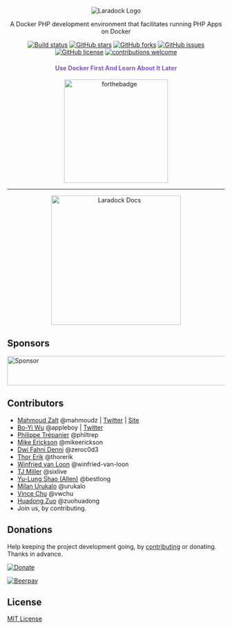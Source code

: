 <p align="center">
    <img src="https://s19.postimg.org/jblfytw9f/laradock-logo.jpg" alt="Laradock Logo"/>
</p>

<p align="center">A Docker PHP development environment that facilitates running PHP Apps on Docker</p>

<p align="center">
   <a href="https://travis-ci.org/laradock/laradock"><img src="https://travis-ci.org/laradock/laradock.svg?branch=master" alt="Build status"></a>
   <a href="https://github.com/laradock/laradock/stargazers"><img src="https://img.shields.io/github/stars/laradock/laradock.svg" alt="GitHub stars"></a>
   <a href="https://github.com/laradock/laradock/network"><img src="https://img.shields.io/github/forks/laradock/laradock.svg" alt="GitHub forks"></a>
   <a href="https://github.com/laradock/laradock/issues"><img src="https://img.shields.io/github/issues/laradock/laradock.svg" alt="GitHub issues"></a>
   <a href="https://raw.githubusercontent.com/laradock/laradock/master/LICENSE"><img src="https://img.shields.io/badge/license-MIT-blue.svg" alt="GitHub license"></a>
    <a href="http://laradock.io/contributing"><img src="https://img.shields.io/badge/contributions-welcome-brightgreen.svg?style=flat" alt="contributions welcome"></a>
</p>

<h4 align="center" style="color:#7d58c2">Use Docker First And Learn About It Later</h4>

<p align="center">
    <a href="https://zalt.me"><img src="http://forthebadge.com/images/badges/built-by-developers.svg" alt="forthebadge" width="240" ></a>
</p>


---

<p align="center">
	<a href="http://laradock.io">
	   <img src="https://s19.postimg.org/ecnn9vdw3/Screen_Shot_2017-08-01_at_5.08.54_AM.png" width=300px" alt="Laradock Docs"/>
	</a>
</p>


## Sponsors

<a target='_blank' rel='nofollow' href='https://app.codesponsor.io/link/JHiroABWV9N5QKgcFuTA2NxX/laradock/laradock'>
  <img alt='Sponsor' width='888' height='68' src='https://app.codesponsor.io/embed/JHiroABWV9N5QKgcFuTA2NxX/laradock/laradock.svg' />
</a>

## Contributors

- [Mahmoud Zalt](https://github.com/Mahmoudz) @mahmoudz | [Twitter](https://twitter.com/Mahmoud_Zalt) | [Site](http://zalt.me)
- [Bo-Yi Wu](https://github.com/appleboy) @appleboy | [Twitter](https://twitter.com/appleboy)
- [Philippe Trépanier](https://github.com/philtrep) @philtrep
- [Mike Erickson](https://github.com/mikeerickson) @mikeerickson
- [Dwi Fahni Denni](https://github.com/zeroc0d3) @zeroc0d3
- [Thor Erik](https://github.com/thorerik) @thorerik
- [Winfried van Loon](https://github.com/winfried-van-loon) @winfried-van-loon
- [TJ Miller](https://github.com/sixlive) @sixlive
- [Yu-Lung Shao (Allen)](https://github.com/bestlong) @bestlong
- [Milan Urukalo](https://github.com/urukalo) @urukalo
- [Vince Chu](https://github.com/vwchu) @vwchu
- [Huadong Zuo](https://github.com/zuohuadong) @zuohuadong
- Join us, by contributing.


## Donations

Help keeping the project development going, by [contributing](http://laradock.io/contributing/) or donating. 
Thanks in advance.

[![Donate](https://img.shields.io/badge/Donate-PayPal-green.svg)](https://www.paypal.me/mzalt) 

[![Beerpay](https://beerpay.io/apiato/apiato/badge.svg?style=flat)](https://beerpay.io/laradock/laradock)

## License

[MIT License](https://github.com/laradock/laradock/blob/master/LICENSE)
